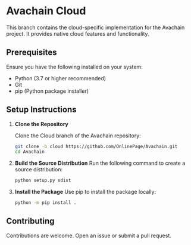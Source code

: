 # Avachain Cloud

This branch contains the cloud-specific implementation for the Avachain project. It provides native cloud features and functionality.  

## Prerequisites
Ensure you have the following installed on your system:
- Python (3.7 or higher recommended)
- Git
- pip (Python package installer)
  
## Setup Instructions

1. **Clone the Repository**  

   Clone the Cloud branch of the Avachain repository:
   ```bash
   git clone -b cloud https://github.com/OnlinePage/Avachain.git
   cd Avachain
   ```
2. **Build the Source Distribution**
    Run the following command to create a source distribution:

    ```bash
    python setup.py sdist
    ```
3. **Install the Package**
    Use pip to install the package locally:

    ```bash
    python -m pip install .
    ```

## Contributing
Contributions are welcome. Open an issue or submit a pull request.
